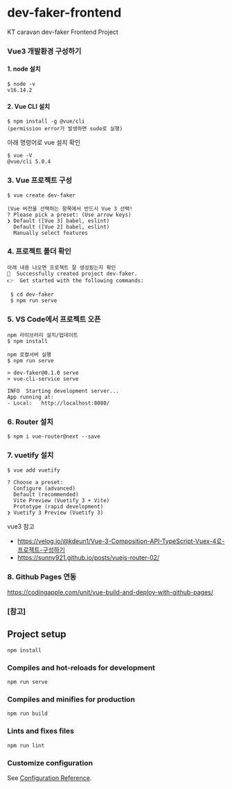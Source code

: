 # dev-faker-frontend
KT caravan dev-faker Frontend Project

### Vue3 개발환경 구성하기
#### 1. node 설치
```
$ node -v
v16.14.2
```
#### 2. Vue CLI 설치
```
$ npm install -g @vue/cli
(permission error가 발생하면 sudo로 실행)
```
아래 명령어로 vue 설치 확인
```
$ vue -V
@vue/cli 5.0.4
```
### 3. Vue 프로젝트 구성
```
$ vue create dev-faker

(Vue 버전을 선택하는 항목에서 반드시 Vue 3 선택!
? Please pick a preset: (Use arrow keys)
❯ Default ([Vue 3] babel, eslint)
  Default ([Vue 2] babel, eslint)
  Manually select features
```

### 4. 프로젝트 폴더 확인
```
아래 내용 나오면 프로젝트 잘 생성됬는지 확인
🎉  Successfully created project dev-faker.
👉  Get started with the following commands:

 $ cd dev-faker
 $ npm run serve
```

### 5. VS Code에서 프로젝트 오픈
```
npm 라이브러리 설치/업데이트
$ npm install

npm 로컬서버 실행
$ npm run serve

> dev-faker@0.1.0 serve
> vue-cli-service serve

INFO  Starting development server...
App running at:
- Local:   http://localhost:8080/
```

### 6. Router 설치
```
$ npm i vue-router@next --save
```

### 7. vuetify 설치
```
$ vue add vuetify

? Choose a preset: 
  Configure (advanced) 
  Default (recommended) 
  Vite Preview (Vuetify 3 + Vite) 
  Prototype (rapid development) 
❯ Vuetify 3 Preview (Vuetify 3) 
```
vue3 참고
- https://velog.io/@kdeun1/Vue-3-Composition-API-TypeScript-Vuex-4로-프로젝트-구성하기
- https://sunny921.github.io/posts/vuejs-router-02/


### 8. Github Pages 연동
https://codingapple.com/unit/vue-build-and-deploy-with-github-pages/

### [참고]

## Project setup
```
npm install
```

### Compiles and hot-reloads for development
```
npm run serve
```

### Compiles and minifies for production
```
npm run build
```

### Lints and fixes files
```
npm run lint
```

### Customize configuration
See [Configuration Reference](https://cli.vuejs.org/config/).
